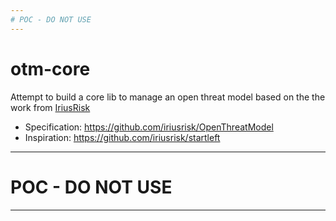 ```yaml
---
# POC - DO NOT USE
---
```


# otm-core

Attempt to build a core lib to manage an open threat model based on the the work from [IriusRisk](https://github.com/iriusrisk)

- Specification: https://github.com/iriusrisk/OpenThreatModel
- Inspiration: https://github.com/iriusrisk/startleft

---
# POC - DO NOT USE
---
